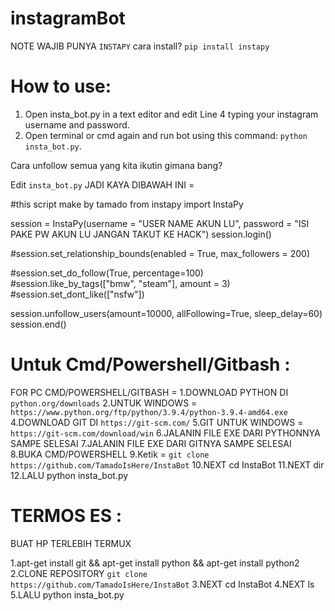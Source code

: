 # instagramBot
NOTE WAJIB PUNYA ```INSTAPY```
cara install? ```pip install instapy```
# How to use:
1. Open insta_bot.py in a text editor and edit Line 4 typing your instagram username and password.
2. Open terminal or cmd again and run bot using this command: ```python insta_bot.py```.


Cara unfollow semua yang kita ikutin gimana bang?

Edit ```insta_bot.py``` 
JADI KAYA DIBAWAH INI =

#this script make by tamado
from instapy import InstaPy

session = InstaPy(username = "USER NAME AKUN LU", password = "ISI PAKE PW AKUN LU JANGAN TAKUT KE HACK")
session.login()

#session.set_relationship_bounds(enabled = True, max_followers = 200)

#session.set_do_follow(True, percentage=100)
#session.like_by_tags(["bmw", "steam"], amount = 3)
#session.set_dont_like(["nsfw"])

session.unfollow_users(amount=10000, allFollowing=True, sleep_delay=60)
session.end()




# Untuk Cmd/Powershell/Gitbash :
FOR PC CMD/POWERSHELL/GITBASH =
1.DOWNLOAD PYTHON DI ```python.org/downloads```
2.UNTUK WINDOWS =   ```https://www.python.org/ftp/python/3.9.4/python-3.9.4-amd64.exe```
4.DOWNLOAD GIT DI ```https://git-scm.com/```
5.GIT UNTUK WINDOWS = ```https://git-scm.com/download/win```
6.JALANIN FILE EXE DARI PYTHONNYA SAMPE SELESAI
7.JALANIN FILE EXE DARI GITNYA SAMPE SELESAI
8.BUKA CMD/POWERSHELL
9.Ketik = ```git clone https://github.com/TamadoIsHere/InstaBot```
10.NEXT cd InstaBot
11.NEXT dir
12.LALU python insta_bot.py



# TERMOS ES :


BUAT HP
TERLEBIH TERMUX

1.apt-get install git && apt-get install python && apt-get install python2
2.CLONE REPOSITORY ```git clone https://github.com/TamadoIsHere/InstaBot```
3.NEXT cd InstaBot
4.NEXT ls
5.LALU python insta_bot.py
